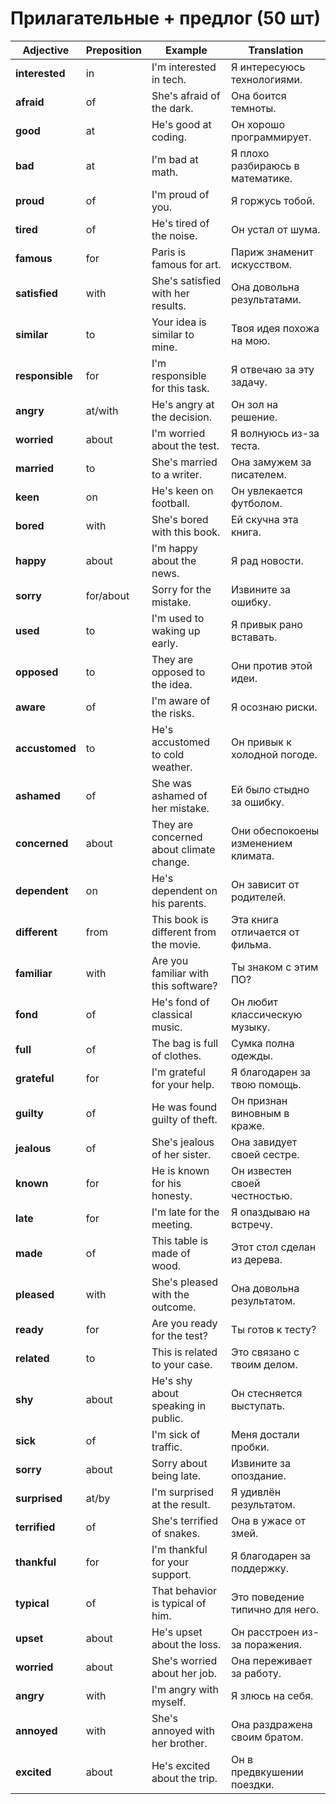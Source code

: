 # Прилагательные + предлог (50 шт)

| **Adjective** | **Preposition** | **Example** | **Translation** |
| --- | --- | --- | --- |
| **interested** | in | I'm interested in tech. | Я интересуюсь технологиями. |
| **afraid** | of | She's afraid of the dark. | Она боится темноты. |
| **good** | at | He's good at coding. | Он хорошо программирует. |
| **bad** | at | I'm bad at math. | Я плохо разбираюсь в математике. |
| **proud** | of | I'm proud of you. | Я горжусь тобой. |
| **tired** | of | He's tired of the noise. | Он устал от шума. |
| **famous** | for | Paris is famous for art. | Париж знаменит искусством. |
| **satisfied** | with | She's satisfied with her results. | Она довольна результатами. |
| **similar** | to | Your idea is similar to mine. | Твоя идея похожа на мою. |
| **responsible** | for | I'm responsible for this task. | Я отвечаю за эту задачу. |
| **angry** | at/with | He's angry at the decision. | Он зол на решение. |
| **worried** | about | I'm worried about the test. | Я волнуюсь из-за теста. |
| **married** | to | She's married to a writer. | Она замужем за писателем. |
| **keen** | on | He's keen on football. | Он увлекается футболом. |
| **bored** | with | She's bored with this book. | Ей скучна эта книга. |
| **happy** | about | I'm happy about the news. | Я рад новости. |
| **sorry** | for/about | Sorry for the mistake. | Извините за ошибку. |
| **used** | to | I'm used to waking up early. | Я привык рано вставать. |
| **opposed** | to | They are opposed to the idea. | Они против этой идеи. |
| **aware** | of | I'm aware of the risks. | Я осознаю риски. |
| **accustomed** | to | He's accustomed to cold weather. | Он привык к холодной погоде. |
| **ashamed** | of | She was ashamed of her mistake. | Ей было стыдно за ошибку. |
| **concerned** | about | They are concerned about climate change. | Они обеспокоены изменением климата. |
| **dependent** | on | He's dependent on his parents. | Он зависит от родителей. |
| **different** | from | This book is different from the movie. | Эта книга отличается от фильма. |
| **familiar** | with | Are you familiar with this software? | Ты знаком с этим ПО? |
| **fond** | of | He's fond of classical music. | Он любит классическую музыку. |
| **full** | of | The bag is full of clothes. | Сумка полна одежды. |
| **grateful** | for | I'm grateful for your help. | Я благодарен за твою помощь. |
| **guilty** | of | He was found guilty of theft. | Он признан виновным в краже. |
| **jealous** | of | She's jealous of her sister. | Она завидует своей сестре. |
| **known** | for | He is known for his honesty. | Он известен своей честностью. |
| **late** | for | I'm late for the meeting. | Я опаздываю на встречу. |
| **made** | of | This table is made of wood. | Этот стол сделан из дерева. |
| **pleased** | with | She's pleased with the outcome. | Она довольна результатом. |
| **ready** | for | Are you ready for the test? | Ты готов к тесту? |
| **related** | to | This is related to your case. | Это связано с твоим делом. |
| **shy** | about | He's shy about speaking in public. | Он стесняется выступать. |
| **sick** | of | I'm sick of traffic. | Меня достали пробки. |
| **sorry** | about | Sorry about being late. | Извините за опоздание. |
| **surprised** | at/by | I'm surprised at the result. | Я удивлён результатом. |
| **terrified** | of | She's terrified of snakes. | Она в ужасе от змей. |
| **thankful** | for | I'm thankful for your support. | Я благодарен за поддержку. |
| **typical** | of | That behavior is typical of him. | Это поведение типично для него. |
| **upset** | about | He's upset about the loss. | Он расстроен из-за поражения. |
| **worried** | about | She's worried about her job. | Она переживает за работу. |
| **angry** | with | I'm angry with myself. | Я злюсь на себя. |
| **annoyed** | with | She's annoyed with her brother. | Она раздражена своим братом. |
| **excited** | about | He's excited about the trip. | Он в предвкушении поездки. |